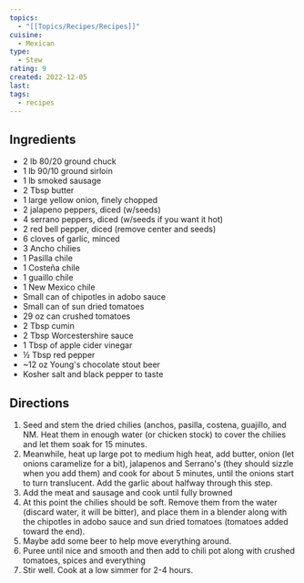 ```yaml
---
topics:
  - "[[Topics/Recipes/Recipes]]"
cuisine:
  - Mexican
type:
  - Stew
rating: 9
created: 2022-12-05
last: 
tags:
  - recipes
---
```

## Ingredients

- 2 lb 80/20 ground chuck
- 1 lb 90/10 ground sirloin
- 1 lb smoked sausage
- 2 Tbsp butter
- 1 large yellow onion, finely chopped
- 2 jalapeno peppers, diced (w/seeds)
- 4 serrano peppers, diced (w/seeds if you want it hot)
- 2 red bell pepper, diced (remove center and seeds)
- 6 cloves of garlic, minced
- 3 Ancho chilies
-  1 Pasilla chile
- 1 Costeña chile
- 1 guaillo chile
- 1 New Mexico chile
- Small can of chipotles in adobo sauce
- Small can of sun dried tomatoes
- 29 oz can crushed tomatoes
- 2 Tbsp cumin
- 2 Tbsp Worcestershire sauce
- 1 Tbsp of apple cider vinegar
- ½ Tbsp red pepper
- ~12 oz Young's chocolate stout beer
- Kosher salt and black pepper to taste

## Directions

1. Seed and stem the dried chilies (anchos, pasilla, costena, guajillo, and NM. Heat them in enough water (or chicken stock) to cover the chilies and let them soak for 15 minutes.
2. Meanwhile, heat up large pot to medium high heat, add butter, onion (let onions caramelize for a bit), jalapenos and Serrano's (they should sizzle when you add them) and cook for about 5 minutes, until the onions start to turn translucent. Add the garlic about halfway through this step.
3. Add the meat and sausage and cook until fully browned
4. At this point the chilies should be soft. Remove them from the water (discard water, it will be bitter), and place them in a blender along with the chipotles in adobo sauce and sun dried tomatoes (tomatoes added toward the end).
5. Maybe add some beer to help move everything around.
6. Puree until nice and smooth and then add to chili pot along with crushed tomatoes, spices and everything
7. Stir well. Cook at a low simmer for 2-4 hours.
